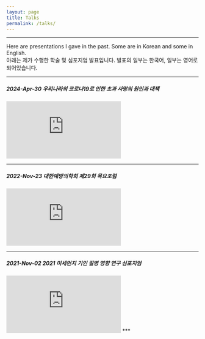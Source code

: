 ```yaml
---
layout: page
title: Talks
permalink: /talks/
---
```


***
Here are presentations I gave in the past. Some are in Korean and some in English.<br>
아래는 제가 수행한 학술 및 심포지엄 발표입니다. 발표의 일부는 한국어, 일부는 영어로 되어있습니다. 

***
##### 2024-Apr-30 우리나라의 코로나19로 인한 초과 사망의 원인과 대책
<iframe src="https://www.youtube.com/embed/_CFkudX9beM?start=1102" frameborder="0" allowfullscreen></iframe>

***
##### 2022-Nov-23 대한예방의학회 제29회 목요포럼
<iframe src="https://www.youtube.com/embed/nQ8aW96deX0?start=101" frameborder="0" allowfullscreen></iframe>

***
##### 2021-Nov-02 2021 미세먼지 기인 질병 영향 연구 심포지엄
<iframe src="https://www.youtube.com/embed/sR-bwE93eMQ?start=25" frameborder="0" allowfullscreen></iframe>
***

